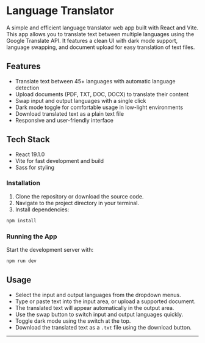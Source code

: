 # Language Translator

A simple and efficient language translator web app built with React and Vite. This app allows you to translate text between multiple languages using the Google Translate API. It features a clean UI with dark mode support, language swapping, and document upload for easy translation of text files.

## Features

- Translate text between 45+ languages with automatic language detection
- Upload documents (PDF, TXT, DOC, DOCX) to translate their content
- Swap input and output languages with a single click
- Dark mode toggle for comfortable usage in low-light environments
- Download translated text as a plain text file
- Responsive and user-friendly interface

## Tech Stack

- React 19.1.0
- Vite for fast development and build
- Sass for styling

### Installation

1. Clone the repository or download the source code.
2. Navigate to the project directory in your terminal.
3. Install dependencies:

```bash
npm install
```

### Running the App

Start the development server with:

```bash
npm run dev
```

## Usage

- Select the input and output languages from the dropdown menus.
- Type or paste text into the input area, or upload a supported document.
- The translated text will appear automatically in the output area.
- Use the swap button to switch input and output languages quickly.
- Toggle dark mode using the switch at the top.
- Download the translated text as a `.txt` file using the download button.


---


